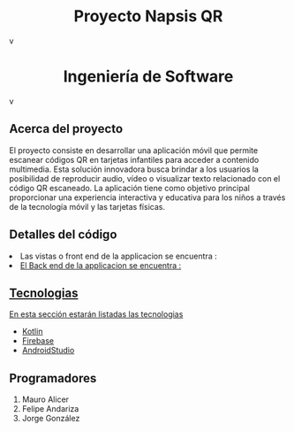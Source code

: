 <h1 align="center" >Proyecto Napsis QR</h1>v
<h1 align="center" >Ingeniería de Software </h1>v

## Acerca del proyecto
El proyecto consiste en desarrollar una aplicación móvil que permite escanear códigos QR en tarjetas infantiles para acceder a contenido multimedia. Esta solución innovadora busca brindar a los usuarios la posibilidad de reproducir audio, vídeo o visualizar texto relacionado con el código QR escaneado. La aplicación tiene como objetivo principal proporcionar una experiencia interactiva y educativa para los niños a través de la tecnología móvil y las tarjetas físicas.


## Detalles del código
 <li>Las vistas o  front end de la applicacion se encuentra : <a href=https://github.com/MauroAlicera/NapsisQR/tree/master/app/src/main/res/layout></li>
   
<li>El Back end de la applicacion se encuentra :<a href=https://github.com/MauroAlicera/NapsisQR/tree/master/app/src/main/java/com/example/napsisqr></li>




## Tecnologias
En esta sección estarán listadas las tecnologias
- [Kotlin](https://github.com/JetBrains/kotlin)
- [Firebase](https://github.com/firebase/)
- [AndroidStudio](https://github.com/topics/android-studio)

## Programadores
1. Mauro Alicer
2. Felipe Andariza
3. Jorge González 

